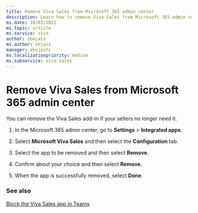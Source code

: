 ```yaml
---
title: Remove Viva Sales from Microsoft 365 admin center
description: Learn how to remove Viva Sales from Microsoft 365 admin center
ms.date: 10/03/2022
ms.topic: article
ms.service: viva
author: sbmjais
ms.author: shjais
manager: shujoshi
ms.localizationpriority: medium
ms.subservice: viva-sales
---
```


# Remove Viva Sales from Microsoft 365 admin center

You can remove the Viva Sales add-in if your sellers no longer need it.

1.  In the Microsoft 365 admin center, go to **Settings** &gt; **Integrated apps**.

2.  Select **Microsoft Viva Sales** and then select the **Configuration** tab.

3. Select the app to be removed and then select **Remove**.

4.  Confirm about your choice and then select **Remove**.

5. When the app is successfully removed, select **Done**.

### See also

[Block the Viva Sales app in Teams](block-viva-sales-app-teams.md)